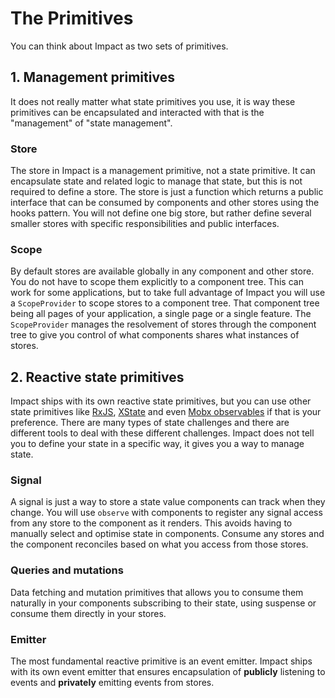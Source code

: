 # The Primitives

You can think about Impact as two sets of primitives.

## 1. Management primitives

It does not really matter what state primitives you use, it is way these primitives can be encapsulated and interacted with that is the "management" of "state management".

### Store

The store in Impact is a management primitive, not a state primitive. It can encapsulate state and related logic to manage that state, but this is not required to define a store. The store is just a function which returns a public interface that can be consumed by components and other stores using the hooks pattern. You will not define one big store, but rather define several smaller stores with specific responsibilities and public interfaces.

### Scope

By default stores are available globally in any component and other store. You do not have to scope them explicitly to a component tree. This can work for some applications, but to take full advantage of Impact you will use a `ScopeProvider` to scope stores to a component tree. That component tree being all pages of your application, a single page or a single feature. The `ScopeProvider` manages the resolvement of stores through the component tree to give you control of what components shares what instances of stores.

## 2. Reactive state primitives

Impact ships with its own reactive state primitives, but you can use other state primitives like [RxJS](https://rxjs.dev/guide/overview), [XState](https://xstate.js.org/) and even [Mobx observables](https://mobx.js.org/README.html) if that is your preference. There are many types of state challenges and there are different tools to deal with these different challenges. Impact does not tell you to define your state in a specific way, it gives you a way to manage state.

### Signal

A signal is just a way to store a state value components can track when they change. You will use `observe` with components to register any signal access from any store to the component as it renders. This avoids having to manually select and optimise state in components. Consume any stores and the component reconciles based on what you access from those stores.

### Queries and mutations

Data fetching and mutation primitives that allows you to consume them naturally in your components subscribing to their state, using suspense or consume them directly in your stores. 

### Emitter

The most fundamental reactive primitive is an event emitter. Impact ships with its own event emitter that ensures encapsulation of **publicly** listening to events and **privately** emitting events from stores.